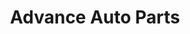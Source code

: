 ---
title: "Advance Auto Parts"
url: /des-moines/advance-auto-parts-merle-hay-road/
shop: car parts
---